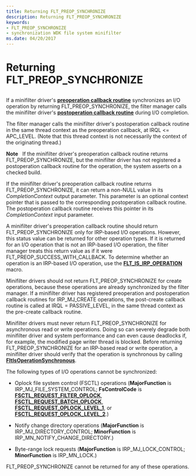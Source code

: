```yaml
---
title: Returning FLT_PREOP_SYNCHRONIZE
description: Returning FLT_PREOP_SYNCHRONIZE
keywords:
- FLT_PREOP_SYNCHRONIZE
- synchronization WDK file system minifilter
ms.date: 04/20/2017
---
```


# Returning FLT\_PREOP\_SYNCHRONIZE


## <span id="ddk_returning_flt_preop_synchronize_if"></span><span id="DDK_RETURNING_FLT_PREOP_SYNCHRONIZE_IF"></span>


If a minifilter driver's [**preoperation callback routine**](/windows-hardware/drivers/ddi/fltkernel/nc-fltkernel-pflt_pre_operation_callback) synchronizes an I/O operation by returning FLT\_PREOP\_SYNCHRONIZE, the filter manager calls the minifilter driver's [**postoperation callback routine**](/windows-hardware/drivers/ddi/fltkernel/nc-fltkernel-pflt_post_operation_callback) during I/O completion.

The filter manager calls the minifilter driver's postoperation callback routine in the same thread context as the preoperation callback, at IRQL &lt;= APC\_LEVEL. (Note that this thread context is not necessarily the context of the originating thread.)

**Note**   If the minifilter driver's preoperation callback routine returns FLT\_PREOP\_SYNCHRONIZE, but the minifilter driver has not registered a postoperation callback routine for the operation, the system asserts on a checked build.

 

If the minifilter driver's preoperation callback routine returns FLT\_PREOP\_SYNCHRONIZE, it can return a non-NULL value in its *CompletionContext* output parameter. This parameter is an optional context pointer that is passed to the corresponding postoperation callback routine. The postoperation callback routine receives this pointer in its *CompletionContext* input parameter.

A minifilter driver's preoperation callback routine should return FLT\_PREOP\_SYNCHRONIZE only for IRP-based I/O operations. However, this status value can be returned for other operation types. If it is returned for an I/O operation that is not an IRP-based I/O operation, the filter manager treats this return value as if it were FLT\_PREOP\_SUCCESS\_WITH\_CALLBACK. To determine whether an operation is an IRP-based I/O operation, use the [**FLT\_IS\_IRP\_OPERATION**](/previous-versions/ff544654(v=vs.85)) macro.

Minifilter drivers should not return FLT\_PREOP\_SYNCHRONIZE for create operations, because these operations are already synchronized by the filter manager. If a minifilter driver has registered preoperation and postoperation callback routines for IRP\_MJ\_CREATE operations, the post-create callback routine is called at IRQL = PASSIVE\_LEVEL, in the same thread context as the pre-create callback routine.

Minifilter drivers must never return FLT\_PREOP\_SYNCHRONIZE for asynchronous read or write operations. Doing so can severely degrade both minifilter driver and system performance and can even cause deadlocks if, for example, the modified page writer thread is blocked. Before returning FLT\_PREOP\_SYNCHRONIZE for an IRP-based read or write operation, a minifilter driver should verify that the operation is synchronous by calling [**FltIsOperationSynchronous**](/windows-hardware/drivers/ddi/fltkernel/nf-fltkernel-fltisoperationsynchronous).

The following types of I/O operations cannot be synchronized:

-   Oplock file system control (FSCTL) operations (**MajorFunction** is IRP\_MJ\_FILE\_SYSTEM\_CONTROL; **FsControlCode** is [**FSCTL\_REQUEST\_FILTER\_OPLOCK**](./fsctl-request-filter-oplock.md), [**FSCTL\_REQUEST\_BATCH\_OPLOCK**](./fsctl-request-batch-oplock.md), [**FSCTL\_REQUEST\_OPLOCK\_LEVEL\_1**](./fsctl-request-oplock-level-1.md), or [**FSCTL\_REQUEST\_OPLOCK\_LEVEL\_2**](./fsctl-request-oplock-level-2.md).)

-   Notify change directory operations (**MajorFunction** is IRP\_MJ\_DIRECTORY\_CONTROL; **MinorFunction** is IRP\_MN\_NOTIFY\_CHANGE\_DIRECTORY.)

-   Byte-range lock requests (**MajorFunction** is IRP\_MJ\_LOCK\_CONTROL; **MinorFunction** is IRP\_MN\_LOCK.)

FLT\_PREOP\_SYNCHRONIZE cannot be returned for any of these operations.

 

